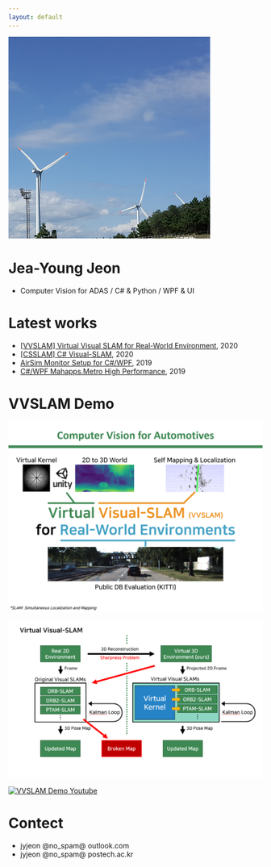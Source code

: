```yaml
---
layout: default
---
```


![wind power](./assets/myPic.png)
# Jea-Young Jeon
* Computer Vision for ADAS / C# & Python / WPF & UI

# Latest works

* [[VVSLAM] Virtual Visual SLAM for Real-World Environment](https://github.com/jyjeon-dev/VVSLAM), 2020
* [[CSSLAM] C# Visual-SLAM](https://github.com/jyjeon-dev/CsharpSlam), 2020
* [AirSim Monitor Setup for C#/WPF](https://github.com/jyjeon-dev/airsimMonitor), 2019
* [C#/WPF Mahapps.Metro High Performance](https://github.com/jyjeon-dev/flasharpMetro), 2019

<!-- # CSSLAM Demo
* Lafida Scene: [1](https://github.com/jyjeon-dev/CsharpSlam/Lafida1) / [2](https://github.com/jyjeon-dev/CsharpSlam/Lafida2) / [3](https://github.com/jyjeon-dev/CsharpSlam/Lafida3) / [4](https://github.com/jyjeon-dev/CsharpSlam/Lafida4)
* Airsim Demo: [1](https://github.com/jyjeon-dev/CsharpSlam/Airsim1) / [2](https://github.com/jyjeon-dev/CsharpSlam/Airsim2) / [3](https://github.com/jyjeon-dev/CsharpSlam/Airsim3)
* Web Demo: OpenGL (On progress) -->

# VVSLAM Demo
![VVSLAM Infographic](./assets/vvslam.png)

![VVSLAM Block diagram](./assets/vvslam_block.png)

[![VVSLAM Demo Youtube](http://img.youtube.com/vi/EAyqxnwDfD4/0.jpg)](https://youtu.be/EAyqxnwDfD4)
<!-- * Lafida Scene: [1](https://github.com/jyjeon-dev/VVSLAM/Lafida1) / [2](https://github.com/jyjeon-dev/VVSLAM/Lafida2) / [3](https://github.com/jyjeon-dev/VVSLAM/Lafida3) / [4](https://github.com/jyjeon-dev/VVSLAM/Lafida4)
* Airsim Demo: [1](https://github.com/jyjeon-dev/VVSLAM/Demo1) / [2](https://github.com/jyjeon-dev/VVSLAM/Demo2) -->

# Contect
* jyjeon @no_spam@ outlook.com
* jyjeon @no_spam@ postech.ac.kr
